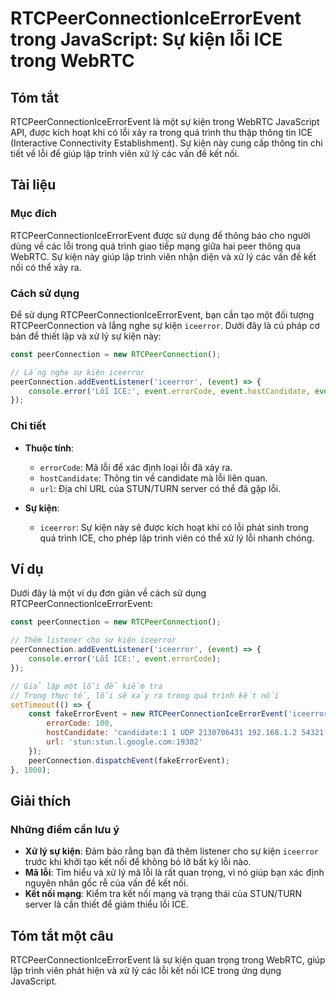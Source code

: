 <!--
Meta Description: # RTCPeerConnectionIceErrorEvent trong JavaScript: Sự kiện lỗi ICE trong WebRTC ## Tóm tắt RTCPeerConnectionIceErrorEvent là một sự kiện trong WebRTC ...
Meta Keywords: lỗi, kiện, trong, trình, kết
-->

# RTCPeerConnectionIceErrorEvent trong JavaScript: Sự kiện lỗi ICE trong WebRTC

## Tóm tắt
RTCPeerConnectionIceErrorEvent là một sự kiện trong WebRTC JavaScript API, được kích hoạt khi có lỗi xảy ra trong quá trình thu thập thông tin ICE (Interactive Connectivity Establishment). Sự kiện này cung cấp thông tin chi tiết về lỗi để giúp lập trình viên xử lý các vấn đề kết nối.

## Tài liệu
### Mục đích
RTCPeerConnectionIceErrorEvent được sử dụng để thông báo cho người dùng về các lỗi trong quá trình giao tiếp mạng giữa hai peer thông qua WebRTC. Sự kiện này giúp lập trình viên nhận diện và xử lý các vấn đề kết nối có thể xảy ra.

### Cách sử dụng
Để sử dụng RTCPeerConnectionIceErrorEvent, bạn cần tạo một đối tượng RTCPeerConnection và lắng nghe sự kiện `iceerror`. Dưới đây là cú pháp cơ bản để thiết lập và xử lý sự kiện này:

```javascript
const peerConnection = new RTCPeerConnection();

// Lắng nghe sự kiện iceerror
peerConnection.addEventListener('iceerror', (event) => {
    console.error('Lỗi ICE:', event.errorCode, event.hostCandidate, event.url);
});
```

### Chi tiết
- **Thuộc tính**:
  - `errorCode`: Mã lỗi để xác định loại lỗi đã xảy ra.
  - `hostCandidate`: Thông tin về candidate mà lỗi liên quan.
  - `url`: Địa chỉ URL của STUN/TURN server có thể đã gặp lỗi.

- **Sự kiện**:
  - `iceerror`: Sự kiện này sẽ được kích hoạt khi có lỗi phát sinh trong quá trình ICE, cho phép lập trình viên có thể xử lý lỗi nhanh chóng.

## Ví dụ
Dưới đây là một ví dụ đơn giản về cách sử dụng RTCPeerConnectionIceErrorEvent:

```javascript
const peerConnection = new RTCPeerConnection();

// Thêm listener cho sự kiện iceerror
peerConnection.addEventListener('iceerror', (event) => {
    console.error('Lỗi ICE:', event.errorCode);
});

// Giả lập một lỗi để kiểm tra
// Trong thực tế, lỗi sẽ xảy ra trong quá trình kết nối
setTimeout(() => {
    const fakeErrorEvent = new RTCPeerConnectionIceErrorEvent('iceerror', {
        errorCode: 100,
        hostCandidate: 'candidate:1 1 UDP 2130706431 192.168.1.2 54321 typ host',
        url: 'stun:stun.l.google.com:19302'
    });
    peerConnection.dispatchEvent(fakeErrorEvent);
}, 1000);
```

## Giải thích
### Những điểm cần lưu ý
- **Xử lý sự kiện**: Đảm bảo rằng bạn đã thêm listener cho sự kiện `iceerror` trước khi khởi tạo kết nối để không bỏ lỡ bất kỳ lỗi nào.
- **Mã lỗi**: Tìm hiểu và xử lý mã lỗi là rất quan trọng, vì nó giúp bạn xác định nguyên nhân gốc rễ của vấn đề kết nối.
- **Kết nối mạng**: Kiểm tra kết nối mạng và trạng thái của STUN/TURN server là cần thiết để giảm thiểu lỗi ICE.

## Tóm tắt một câu
RTCPeerConnectionIceErrorEvent là sự kiện quan trọng trong WebRTC, giúp lập trình viên phát hiện và xử lý các lỗi kết nối ICE trong ứng dụng JavaScript.